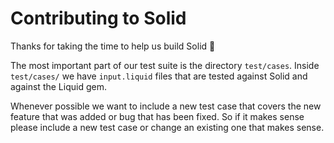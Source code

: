 # Contributing to Solid

Thanks for taking the time to help us build Solid 🎉

The most important part of our test suite is the directory `test/cases`.
Inside `test/cases/` we have `input.liquid` files that are tested against Solid and against the Liquid gem.

Whenever possible we want to include a new test case that covers the new feature that was added or bug that has been fixed. So if it makes sense please include a new test case or change an existing one that makes sense.
